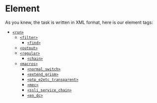 Element
===========

As you knew, the task is written in XML format, here is our element tags:

* [`<run>`](Element/run.md)
	* [`<filter>`](Element/run/filter.md)
		* [`<find>`](Element/run/filter/find.md)
	* [`<output>`](Element/run/output.md)
	* [`<regular>`](Element/run/regular.md)
		* [`<chain>`](Element/run/regular/chain.md)
	* [`<macros>`](Element/run/macros.md)
		* [`<normal_switch>`](Element/run/macros/normal_switch.md)
		* [`<extend_grism>`](Element/run/macros/extend_grism.md)
		* [`<ptp_e2etc_transparent>`](Element/run/macros/ptp_e2etc_transparent.md)
		* [`<mec>`](Element/run/macros/mec.md)
		* [`<ssli_service_chain>`](Element/run/macros/ssli_service_chain.md)
		* [`<en_dc>`](Element/run/macros/en_dc.md)
